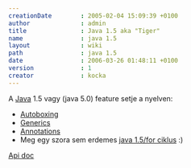```yaml
---
creationDate        : 2005-02-04 15:09:39 +0100 
author              : admin 
title               : Java 1.5 aka "Tiger" 
name                : java 1.5 
layout              : wiki 
path                : java 1.5 
date                : 2006-03-26 01:48:11 +0100 
version             : 1 
creator             : kocka 
---
```

A [Java](java.html) 1.5 vagy (java 5.0) feature setje a nyelven:

*   [Autoboxing](Autoboxing.html)
*   [Generics](Generics.html)
*   [Annotations](annotations.html)
*   Meg egy szora sem erdemes [java 1.5/for ciklus](java%201.5/For%20ciklus.html) :)

[Api doc](http://java.sun.com/j2se/1.5.0/docs/api/)
